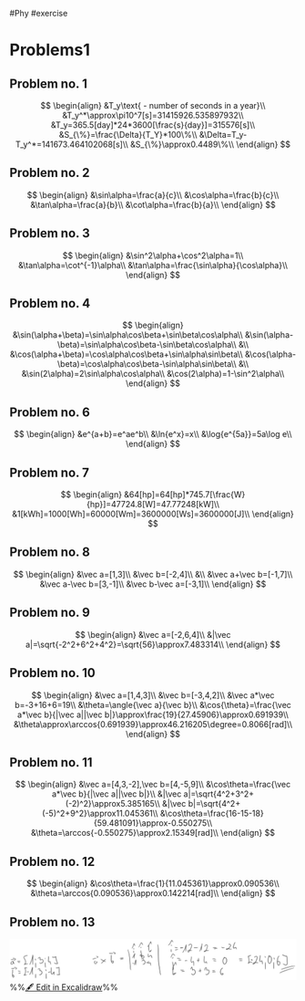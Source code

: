 #Phy #exercise 

# Problems1
## Problem no. 1
$$
\begin{align}
	&T_y\text{ - number of seconds in a year}\\
	&T_y^*\approx\pi10^7[s]=31415926.535897932\\
	&T_y=365.5[day]*24*3600[\frac{s}{day}]=315576[s]\\
	&S_{\%}=\frac{\Delta}{T_Y}*100\%\\
	&\Delta=T_y-T_y^*=141673.464102068[s]\\
	&S_{\%}\approx0.4489\%\\
\end{align}
$$

## Problem no. 2
$$
\begin{align}
	&\sin\alpha=\frac{a}{c}\\
	&\cos\alpha=\frac{b}{c}\\
	&\tan\alpha=\frac{a}{b}\\
	&\cot\alpha=\frac{b}{a}\\
\end{align}
$$

## Problem no. 3
$$
\begin{align}
	&\sin^2\alpha+\cos^2\alpha=1\\
	&\tan\alpha=\cot^{-1}\alpha\\
	&\tan\alpha=\frac{\sin\alpha}{\cos\alpha}\\
\end{align}
$$

## Problem no. 4
$$
\begin{align}
	&\sin(\alpha+\beta)=\sin\alpha\cos\beta+\sin\beta\cos\alpha\\
	&\sin(\alpha-\beta)=\sin\alpha\cos\beta-\sin\beta\cos\alpha\\
	&\\
	&\cos(\alpha+\beta)=\cos\alpha\cos\beta+\sin\alpha\sin\beta\\
	&\cos(\alpha-\beta)=\cos\alpha\cos\beta-\sin\alpha\sin\beta\\
	&\\
	&\sin(2\alpha)=2\sin\alpha\cos\alpha\\
	&\cos(2\alpha)=1-\sin^2\alpha\\
\end{align}
$$

## Problem no. 6
$$
\begin{align}
	&e^{a+b}=e^ae^b\\
	&\ln{e^x}=x\\
	&\log{e^{5a}}=5a\log e\\
\end{align}
$$

## Problem no. 7
$$
\begin{align}
	&64[hp]=64[hp]*745.7[\frac{W}{hp}]=47724.8[W]=47.77248[kW]\\
	&1[kWh]=1000[Wh]=60000[Wm]=3600000[Ws]=3600000[J]\\
\end{align}
$$

## Problem no.  8
$$
\begin{align}
	&\vec a=[1,3]\\
	&\vec b=[-2,4]\\
	&\\
	&\vec a+\vec b=[-1,7]\\
	&\vec a-\vec b=[3,-1]\\
	&\vec b-\vec a=[-3,1]\\
\end{align}
$$

## Problem no. 9
$$
\begin{align}
	&\vec a=[-2,6,4]\\
	&|\vec a|=\sqrt{-2^2+6^2+4^2}=\sqrt{56}\approx7.483314\\
\end{align}
$$

## Problem no. 10
$$
\begin{align}
	&\vec a=[1,4,3]\\
	&\vec b=[-3,4,2]\\
	&\vec a*\vec b=-3+16+6=19\\
	&\theta=\angle{\vec a}{\vec b}\\
	&\cos{\theta}=\frac{\vec a*\vec b}{|\vec a||\vec b|}\approx\frac{19}{27.45906}\approx0.691939\\
	&\theta\approx\arccos{0.691939}\approx46.216205\degree=0.8066[rad]\\
\end{align}
$$

## Problem no. 11
$$
\begin{align}
	&\vec a=[4,3,-2],\vec b=[4,-5,9]\\
	&\cos\theta=\frac{\vec a*\vec b}{|\vec a||\vec b|}\\
	&|\vec a|=\sqrt{4^2+3^2+(-2)^2}\approx5.385165\\
	&|\vec b|=\sqrt{4^2+(-5)^2+9^2}\approx11.045361\\
	&\cos\theta=\frac{16-15-18}{59.481091}\approx-0.550275\\
	&\theta=\arccos{-0.550275}\approx2.15349[rad]\\
\end{align}
$$

## Problem no. 12
$$
\begin{align}
	&\cos\theta=\frac{1}{11.045361}\approx0.090536\\
	&\theta=\arccos{0.090536}\approx0.142214[rad]\\
\end{align}
$$

## Problem no. 13
![](attachments/Exercise%201%208.03.2024%202024-03-10%2019.19.57.excalidraw.svg)
%%[🖋 Edit in Excalidraw](attachments/Exercise%201%208.03.2024%202024-03-10%2019.19.57.excalidraw.md)%%